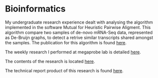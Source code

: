 # Bioinformatics

My undergraduate research experience dealt with analysing the algorithm implemented in the software Mutual for Heuristic Pairwise Aligment. This algorithm compare two samples of de-novo mRNA-Seq data, represented as De-Bruijn graphs, to detect a retrive similar transcripts shared amongst the samples. The publication for this algorithm is found [here](http://www.rna-seqblog.com/mutual-heuristic-pairwise-alignment-of-de-bruijn-graphs-to-facilitate-simultaneous-transcript-discovery/).  

The weekly research I performed at megaprobe lab is detailed [here](https://github.com/Omig12/megaprobe-lab/blob/master/content/israel.md).

The contents of the research is located [here](https://github.com/Omig12/megaprobe-lab/tree/master/content/Mutual_Files).

The technical report product of this research is found [here](https://ccom.uprrp.edu/~humberto/megaprobe/images/israel-may-2016.pdf).
